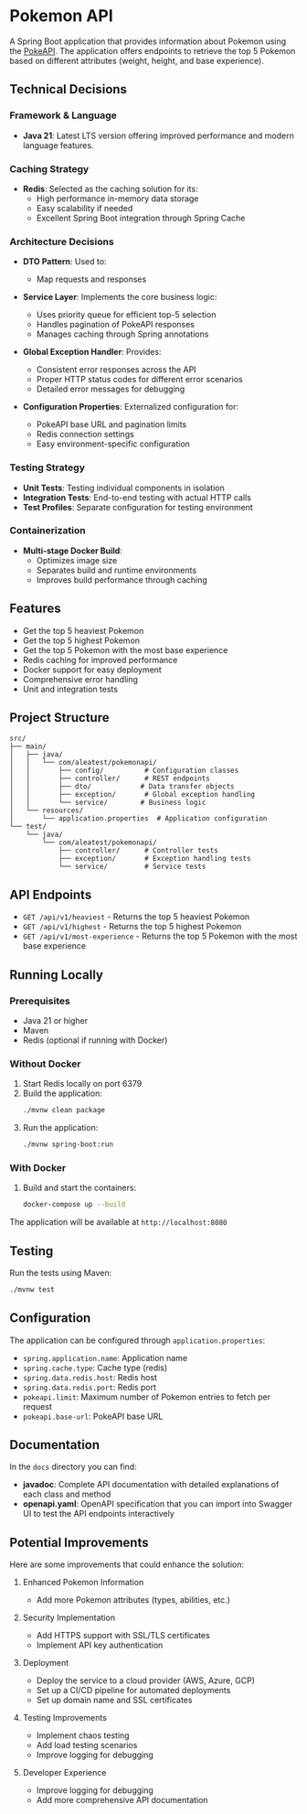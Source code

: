 # Pokemon API

A Spring Boot application that provides information about Pokemon using the [PokeAPI](https://pokeapi.co/). The application offers endpoints to retrieve the top 5 Pokemon based on different attributes (weight, height, and base experience).

## Technical Decisions

### Framework & Language
- **Java 21**: Latest LTS version offering improved performance and modern language features.

### Caching Strategy
- **Redis**: Selected as the caching solution for its:
  - High performance in-memory data storage
  - Easy scalability if needed
  - Excellent Spring Boot integration through Spring Cache

### Architecture Decisions
- **DTO Pattern**: Used to:
  - Map requests and responses

- **Service Layer**: Implements the core business logic:
  - Uses priority queue for efficient top-5 selection
  - Handles pagination of PokeAPI responses
  - Manages caching through Spring annotations

- **Global Exception Handler**: Provides:
  - Consistent error responses across the API
  - Proper HTTP status codes for different error scenarios
  - Detailed error messages for debugging

- **Configuration Properties**: Externalized configuration for:
  - PokeAPI base URL and pagination limits
  - Redis connection settings
  - Easy environment-specific configuration

### Testing Strategy
- **Unit Tests**: Testing individual components in isolation
- **Integration Tests**: End-to-end testing with actual HTTP calls
- **Test Profiles**: Separate configuration for testing environment

### Containerization
- **Multi-stage Docker Build**: 
  - Optimizes image size
  - Separates build and runtime environments
  - Improves build performance through caching

## Features

- Get the top 5 heaviest Pokemon
- Get the top 5 highest Pokemon
- Get the top 5 Pokemon with the most base experience
- Redis caching for improved performance
- Docker support for easy deployment
- Comprehensive error handling
- Unit and integration tests

## Project Structure

```
src/
├── main/
│   ├── java/
│   │   └── com/aleatest/pokemonapi/
│   │       ├── config/          # Configuration classes
│   │       ├── controller/      # REST endpoints
│   │       ├── dto/            # Data transfer objects
│   │       ├── exception/       # Global exception handling
│   │       └── service/        # Business logic
│   └── resources/
│       └── application.properties  # Application configuration
└── test/
    └── java/
        └── com/aleatest/pokemonapi/
            ├── controller/      # Controller tests
            ├── exception/       # Exception handling tests
            └── service/         # Service tests
```

## API Endpoints

- `GET /api/v1/heaviest` - Returns the top 5 heaviest Pokemon
- `GET /api/v1/highest` - Returns the top 5 highest Pokemon
- `GET /api/v1/most-experience` - Returns the top 5 Pokemon with the most base experience

## Running Locally

### Prerequisites

- Java 21 or higher
- Maven
- Redis (optional if running with Docker)

### Without Docker

1. Start Redis locally on port 6379
2. Build the application:
   ```bash
   ./mvnw clean package
   ```
3. Run the application:
   ```bash
   ./mvnw spring-boot:run
   ```

### With Docker

1. Build and start the containers:
   ```bash
   docker-compose up --build
   ```

The application will be available at `http://localhost:8080`

## Testing

Run the tests using Maven:
```bash
./mvnw test
```

## Configuration

The application can be configured through `application.properties`:

- `spring.application.name`: Application name
- `spring.cache.type`: Cache type (redis)
- `spring.data.redis.host`: Redis host
- `spring.data.redis.port`: Redis port
- `pokeapi.limit`: Maximum number of Pokemon entries to fetch per request
- `pokeapi.base-url`: PokeAPI base URL

## Documentation

In the `docs` directory you can find:
- **javadoc**: Complete API documentation with detailed explanations of each class and method
- **openapi.yaml**: OpenAPI specification that you can import into Swagger UI to test the API endpoints interactively

## Potential Improvements

Here are some improvements that could enhance the solution:

1. Enhanced Pokemon Information
   - Add more Pokemon attributes (types, abilities, etc.)

2. Security Implementation
   - Add HTTPS support with SSL/TLS certificates
   - Implement API key authentication

3. Deployment
   - Deploy the service to a cloud provider (AWS, Azure, GCP)
   - Set up a CI/CD pipeline for automated deployments
   - Set up domain name and SSL certificates

4. Testing Improvements
   - Implement chaos testing
   - Add load testing scenarios
   - Improve logging for debugging

5. Developer Experience
   - Improve logging for debugging
   - Add more comprehensive API documentation
